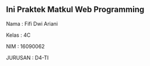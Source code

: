 ## Ini Praktek Matkul Web Programming 

Nama    : Fifi Dwi Ariani

Kelas   : 4C

NIM     : 16090062

JURUSAN : D4-TI